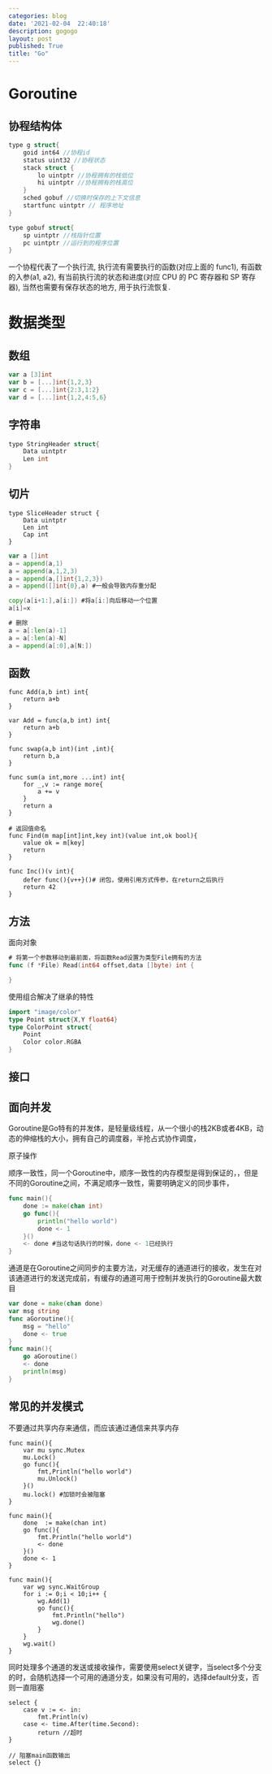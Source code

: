 ```yaml
---
categories: blog
date: '2021-02-04  22:40:18'
description: gogogo
layout: post
published: True
title: "Go"
---
```


# Goroutine

## 协程结构体

```c
type g struct{
	goid int64 //协程id
	status uint32 //协程状态
	stack struct {
		lo uintptr //协程拥有的栈低位
		hi uintptr //协程拥有的栈高位
	}
	sched gobuf //切换时保存的上下文信息
	startfunc uintptr // 程序地址
}

type gobuf struct{
	sp uintptr //栈指针位置
	pc uintptr //运行到的程序位置
}
```

一个协程代表了一个执行流, 执行流有需要执行的函数(对应上面的 func1), 有函数的入参(a1, a2), 有当前执行流的状态和进度(对应 CPU 的 PC 寄存器和 SP 寄存器), 当然也需要有保存状态的地方, 用于执行流恢复.

# 数据类型

## 数组

```go
var a [3]int
var b = [...]int{1,2,3}
var c = [...]int{2:3,1:2}
var d = [...]int{1,2,4:5,6}
```

## 字符串

```c
type StringHeader struct{
	Data uintptr
	Len int
}
```

## 切片

```
type SliceHeader struct {
	Data uintptr
	Len int
	Cap int
}
```

```go
var a []int
a = append(a,1)
a = append(a,1,2,3)
a = append(a,[]int{1,2,3})
a = append([]int{0},a) #一般会导致内存重分配

copy(a[i+1:],a[i:]) #将a[i:]向后移动一个位置
a[i]=x

# 删除
a = a[:len(a)-1]
a = a[:len(a)-N]
a = append(a[:0],a[N:])
```

## 函数

```
func Add(a,b int) int{
	return a+b
}

var Add = func(a,b int) int{
	return a+b
}

func swap(a,b int)(int ,int){
	return b,a
}

func sum(a int,more ...int) int{
	for _,v := range more{
		a += v
	}
	return a
}

# 返回值命名
func Find(m map[int]int,key int)(value int,ok bool){
	value ok = m[key]
	return
}

func Inc()(v int){
	defer func(){v++}()# 闭包，使用引用方式传参，在return之后执行
	return 42
}
```

## 方法

面向对象

```go
# 将第一个参数移动到最前面，将函数Read设置为类型File拥有的方法
func (f *File) Read(int64 offset,data []byte) int {

}
```

使用组合解决了继承的特性

```go
import "image/color"
type Point struct{X,Y float64}
type ColorPoint struct{
	Point
	Color color.RGBA
}
```

## 接口

## 面向并发

Goroutine是Go特有的并发体，是轻量级线程，从一个很小的栈2KB或者4KB，动态的伸缩栈的大小，拥有自己的调度器，半抢占式协作调度，

原子操作

顺序一致性，同一个Goroutine中，顺序一致性的内存模型是得到保证的，，但是不同的Goroutine之间，不满足顺序一致性，需要明确定义的同步事件，

```go
func main(){
	done := make(chan int)
	go func(){
		println("hello world")
		done <- 1
	}()
	<- done #当这句话执行的时候，done <- 1已经执行
}
```

通道是在Goroutine之间同步的主要方法，对无缓存的通道进行的接收，发生在对该通道进行的发送完成前，有缓存的通道可用于控制并发执行的Goroutine最大数目

```go
var done = make(chan done)
var msg string
func aGoroutine(){
	msg = "hello"
	done <- true
}
func main(){
	go aGoroutine()
	<- done
	println(msg)
}

```

## 常见的并发模式

不要通过共享内存来通信，而应该通过通信来共享内存

```
func main(){
	var mu sync.Mutex
	mu.Lock()
	go func(){
		fmt,Println("hello world")
		mu.Unlock()
	}()
	mu.lock() #加锁时会被阻塞
}

func main(){
	done  := make(chan int)
	go func(){
		fmt.Println("hello world")
		<- done
	}()
	done <- 1
}

func main(){
	var wg sync.WaitGroup
	for i := 0;i < 10;i++ {
		wg.Add(1)
		go func(){
			fmt.Println("hello")
			wg.done()
		}
	}
	wg.wait()
}
```

同时处理多个通道的发送或接收操作，需要使用select关键字，当select多个分支的时，会随机选择一个可用的通道分支，如果没有可用的，选择default分支，否则一直阻塞

```
select {
	case v := <- in:
		fmt.Println(v)
	case <- time.After(time.Second):
		return //超时
}

// 阻塞main函数输出
select {}
```
